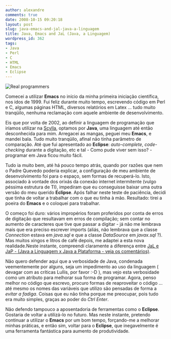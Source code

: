 ```yaml
---
author: alexandre
comments: true
date: 2008-10-15 09:20:18
layout: post
slug: java-emacs-and-jal-java-a-linguagem
title: Java, Emacs and JaL (Java, a Linguagem)
wordpress_id: 362
tags:
- Java
- Perl
- C
- HTML
- Emacs
- Eclipse
---
```


![Real programmers]({{BASE_PATH}}/images/2008-10-15-java-emacs-and-jal-java-a-linguagem/real_programmers.png)

Comecei a utilizar **Emacs** no início da minha primeira iniciação científica, nos idos de 1999. Fui feliz durante muito tempo, escrevendo código em Perl e C, algumas páginas HTML, diversos relatórios em Latex ... tudo muito tranqüilo, nenhuma reclamação com aquele ambiente de desenvolvimento.

Eis que por volta de 2002, ao definir a linguagem de programação que iríamos utilizar na [Scylla](http://www.scylla.com.br), optamos por **Java**, uma linguagem até então desconhecida para mim. Arregacei as mangas, peguei meu **Emacs**, e mandei bala. Tudo muito tranqüilo, afinal não tinha parâmetro de comparação. Até que fui apresentado ao **Eclipse**: _auto-complete_, _code-checking_ durante a digitação, etc e tal - Como pude viver sem isso? - programar em Java ficou muito fácil.

Tudo ia muito bem, até há pouco tempo atrás, quando por razões que nem o Padre Quevedo poderia explicar, a configuração de meu ambiente de desenvolvimento foi para o espaço, sem formas de recuperá-lo. Isto, associado à vontade dos orixás da conexão internet intermitente (vulgo péssima estrutura de TI), impediram que eu conseguisse baixar uma outra versão do meu querido **Eclipse**. Após falhar neste teste de paciência, decidi que tinha de voltar a trabalhar com o que eu tinha à mão. Resultado: tirei a poeira do **Emacs** e o coloquei para trabalhar.

O começo foi duro: vários impropérios foram proferidos por conta de erros de digitação que resultavam em erros de compilação; sem contar no aumento de caracteres que tive que passar a digitar - já não me lembrava mais que era preciso escrever imports (aliás, não lembrava que a classe _Connection_ estava em _java.sql_ e que a classe _DataSource_ em _javax.sql_ ?). Mas muitos xingos e litros de café depois, me adaptei a esta nova realidade.Neste instante, compreendi claramente a diferença entre [JaL e JaP - (Java a Linguagem x Java a Plataforma - veja os comentários)](http://log4dev.com/2007/09/27/viva-a-diversidade/).

Não quero defender aqui que a verbosidade de Java, condenada veementemente por alguns, seja um impedimento ao uso da linguagem ( devagar com as críticas Lullis, por favor :-D ), mas vejo esta verbosidade como um atributo para melhorar sua forma de programar. Agora, penso melhor no código que escrevo, procuro formas de reaproveitar o código ... até mesmo os nomes das variáveis que utilizo são pensadas de forma a _evitar a fadiga_. Coisas que eu não tinha porque me preocupar, pois tudo era muito simples, graças ao poder do _Ctrl Enter_.

Não defendo tampouco a aposentadoria de ferramentas como o **Eclipse**. Gostaria de voltar a utilizá-lo no futuro. Mas neste instante, pretendo continuar a utilizar o **Emacs** por um bom tempo, forçando-me a melhorar minhas práticas, e então sim, voltar para o **Eclipse**, que inegavelmente é uma ferramenta fantástica para aumento de produtividade.
